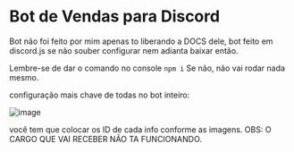 # Bot de Vendas para Discord

Bot não foi feito por mim apenas to liberando a DOCS dele, bot feito em discord.js
se não souber configurar nem adianta baixar então.

Lembre-se de dar o comando no console
    ``` npm i ```
Se não, não vai rodar nada mesmo.

configuração mais chave de todas no bot inteiro: 

![image](https://github.com/00fleck/botvendas/assets/70480704/eff90f31-de66-450d-a718-ccca0a228432)

você tem que colocar os ID de cada info conforme as imagens.
  OBS: O CARGO QUE VAI RECEBER NÃO TA FUNCIONANDO.
